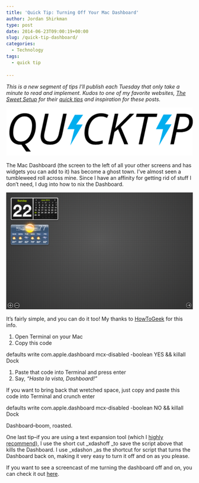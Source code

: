 ```yaml
---
title: 'Quick Tip: Turning Off Your Mac Dashboard'
author: Jordan Shirkman
type: post
date: 2014-06-23T09:00:19+00:00
slug: /quick-tip-dashboard/
categories:
  - Technology
tags:
  - quick tip

---
```

_This is a new segment of tips I’ll publish each Tuesday that only take a minute to read and implement. Kudos to one of my favorite websites, [The Sweet Setup](http://thesweetsetup.com/category/quick-tip/) for their [quick tips](http://thesweetsetup.com/category/quick-tip/) and inspiration for these posts._

[![Image](/static/images/quick-tip-logo.jpeg)](https://jshirk.com/blog/quick-tip-dashboard)

The Mac Dashboard (the screen to the left of all your other screens and has widgets you can add to it) has become a ghost town. I’ve almost seen a tumbleweed roll across mine. Since I have an affinity for getting rid of stuff I don’t need, I dug into how to nix the Dashboard.

![Image](/static/images/dashboard.jpeg) 

It’s fairly simple, and you can do it too! My thanks to [HowToGeek](http://www.howtogeek.com/tips/how-to-disable-the-useless-dashboard-on-mac-os-x/) for this info.

  1. Open Terminal on your Mac
  2. Copy this code

defaults write com.apple.dashboard mcx-disabled -boolean YES && killall Dock

  1. Paste that code into Terminal and press enter
  2. Say, _“Hasta la vista, Dashboard!”_

If you want to bring back that wretched space, just copy and paste this code into Terminal and crunch enter

defaults write com.apple.dashboard mcx-disabled -boolean NO && killall Dock

Dashboard–boom, roasted.

One last tip–if you are using a text expansion tool (which I [highly recommend](https://jshirk.com/blog/text-expander/)), I use the short cut _xdashoff _to save the script above that kills the Dashboard. I use _xdashon _as the shortcut for script that turns the Dashboard back on, making it very easy to turn it off and on as you please.

If you want to see a screencast of me turning the dashboard off and on, you can check it out [here](https://www.screenmailer.com/v/Mbsgn3KPaD8).
